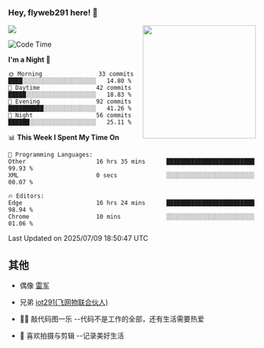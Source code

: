 ### Hey, flyweb291 here! 👋

![](https://metrics.lecoq.io/cherry291?template=classic&config.timezone=Asia%2FShanghai)
<img align='right' src="https://media.giphy.com/media/M9gbBd9nbDrOTu1Mqx/giphy.gif" width="230">
<!-- ![](https://github-readme-stats-ouuan.vercel.app/api?username=flyweb291&theme=dark&show_icons=true) -->

<!--START_SECTION:waka-->
![Code Time](http://img.shields.io/badge/Code%20Time-1%2C272%20hrs%2042%20mins-blue)

**I'm a Night 🦉** 

```text
🌞 Morning                33 commits          ████░░░░░░░░░░░░░░░░░░░░░   14.80 % 
🌆 Daytime                42 commits          █████░░░░░░░░░░░░░░░░░░░░   18.83 % 
🌃 Evening                92 commits          ██████████░░░░░░░░░░░░░░░   41.26 % 
🌙 Night                  56 commits          ██████░░░░░░░░░░░░░░░░░░░   25.11 % 
```


📊 **This Week I Spent My Time On** 

```text
💬 Programming Languages: 
Other                    16 hrs 35 mins      █████████████████████████   99.93 % 
XML                      0 secs              ░░░░░░░░░░░░░░░░░░░░░░░░░   00.07 % 

🔥 Editors: 
Edge                     16 hrs 24 mins      █████████████████████████   98.94 % 
Chrome                   10 mins             ░░░░░░░░░░░░░░░░░░░░░░░░░   01.06 % 
```


 Last Updated on 2025/07/09 18:50:47 UTC
<!--END_SECTION:waka-->

<!--
**flyweb291/数字游牧人** is a ✨ _special_ ✨ repository because its `README.md` (this file) appears on your GitHub profile.

Here are some ideas to get you started:

- 🔭 I’m currently working on ...
- 🌱 I’m currently learning ...
- 👯 I’m looking to collaborate on ...
- 🤔 I’m looking for help with ...
- 💬 Ask me about ...
- 📫 How to reach me: ...
- 😄 Pronouns: ...
- ⚡ Fun fact: ...
-->

 ## 其他
 
- 偶像 [雷军](https://weibo.com/u/1749127163)
- 兄弟 [iot291(飞网物联合伙人)](https://github.com/iot291)

- 👨‍💻 敲代码图一乐    --代码不是工作的全部，还有生活需要热爱
- 🎥 喜欢拍摄与剪辑  --记录美好生活
